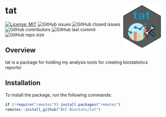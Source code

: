 
# tat <a href="https://github.com/BCC-Biostats/tat"><img src="man/figures/tathex.png" align="right" height="138" /></a>

[![License:
MIT](https://img.shields.io/badge/License-MIT-yellow.svg)](https://opensource.org/licenses/MIT)
![GitHub issues](https://img.shields.io/github/issues/BCC-Biostats/tat)
![GitHub closed
issues](https://img.shields.io/github/issues-closed/BCC-Biostats/tat)
![GitHub
contributors](https://img.shields.io/github/contributors/BCC-Biostats/tat)
![GitHub last
commit](https://img.shields.io/github/last-commit/BCC-Biostats/tat)
![GitHub repo
size](https://img.shields.io/github/repo-size/BCC-Biostats/tat)

## Overview

tat is a package for holding my analysis tools for creating
biostatistics reports/

## Installation

To install the package, run the following commands:

``` r
if (!require("remotes")) install.packages("remotes")
remotes::install_github("BCC-Biostats/tat")   
```
